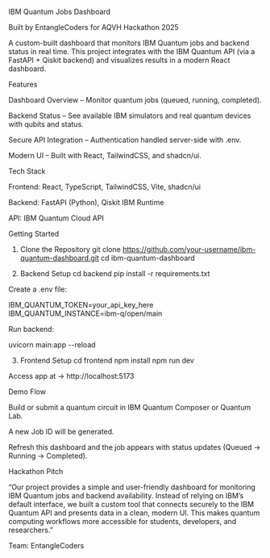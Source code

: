 IBM Quantum Jobs Dashboard

Built by EntangleCoders for AQVH Hackathon 2025

A custom-built dashboard that monitors IBM Quantum jobs and backend status in real time.
This project integrates with the IBM Quantum API (via a FastAPI + Qiskit backend) and visualizes results in a modern React dashboard.

Features

Dashboard Overview – Monitor quantum jobs (queued, running, completed).

Backend Status – See available IBM simulators and real quantum devices with qubits and status.

Secure API Integration – Authentication handled server-side with .env.

Modern UI – Built with React, TailwindCSS, and shadcn/ui.

Tech Stack

Frontend: React, TypeScript, TailwindCSS, Vite, shadcn/ui

Backend: FastAPI (Python), Qiskit IBM Runtime

API: IBM Quantum Cloud API

Getting Started
1. Clone the Repository
git clone https://github.com/your-username/ibm-quantum-dashboard.git
cd ibm-quantum-dashboard

2. Backend Setup
cd backend
pip install -r requirements.txt


Create a .env file:

IBM_QUANTUM_TOKEN=your_api_key_here
IBM_QUANTUM_INSTANCE=ibm-q/open/main


Run backend:

uvicorn main:app --reload

3. Frontend Setup
cd frontend
npm install
npm run dev


Access app at → http://localhost:5173

Demo Flow

Build or submit a quantum circuit in IBM Quantum Composer or Quantum Lab.

A new Job ID will be generated.

Refresh this dashboard and the job appears with status updates (Queued → Running → Completed).

Hackathon Pitch

“Our project provides a simple and user-friendly dashboard for monitoring IBM Quantum jobs and backend availability. Instead of relying on IBM’s default interface, we built a custom tool that connects securely to the IBM Quantum API and presents data in a clean, modern UI. This makes quantum computing workflows more accessible for students, developers, and researchers.”

Team: EntangleCoders